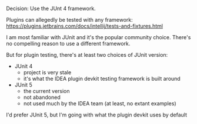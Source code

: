 Decision: Use the JUnt 4 framework.

Plugins can allegedly be tested with any framework:
https://plugins.jetbrains.com/docs/intellij/tests-and-fixtures.html

I am most familiar with JUnit and it's the popular community choice.
There's no compelling reason to use a different framework.

But for plugin testing, there's at least two choices of JUnit version:
* JUnit 4
  * project is very stale
  * it's what the IDEA plugin devkit testing framework is built around
* JUnit 5
  * the current version
  * not abandoned
  * not used much by the IDEA team (at least, no extant examples)

I'd prefer JUnit 5, but I'm going with what the plugin devkit uses by default
